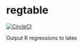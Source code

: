 # regtable
[![CircleCI](https://circleci.com/gh/yixinsun1216/regtable.svg?style=svg)](https://circleci.com/gh/yixinsun1216/regtable)

Output R regressions to latex


